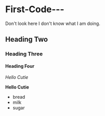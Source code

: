 # First-Code---
Don't look here I don't know what I am doing. 

## Heading Two 

### Heading Three

#### Heading Four 

_Hello Cutie_

**Hello Cutie**

- bread 
- milk
- sugar 

